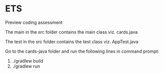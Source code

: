 # ETS
Preview coding assessment 

The main in the src folder contains the main class viz. cards.java

The test in the src folder contains the test class viz. AppTest.java

Go to the cards-java folder and run the following lines in command prompt:

1) ./gradlew build
2) ./gradlew run



